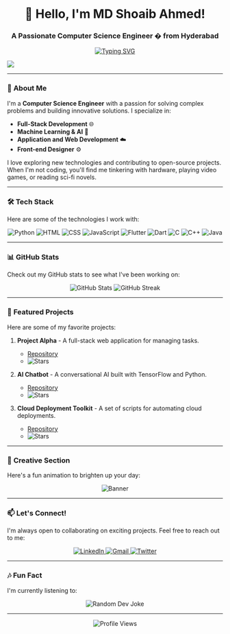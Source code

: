 <h1 align="center">👋 Hello, I'm MD Shoaib Ahmed!</h1>
<h3 align="center">A Passionate Computer Science Engineer � from Hyderabad</h3>

<p align="center">
  <a href="https://github.com/XSHOAIB">
    <img src="https://readme-typing-svg.demolab.com?font=Fira+Code&pause=1000&color=00FF00&width=435&lines=Welcome+to+my+GitHub+ki+Duniya!;Exploring+the+world+of+code+%F0%9F%9A%80;Let's+build+something+awesome+%F0%9F%92%BB" alt="Typing SVG" />
  </a>
</p>
<img src="https://qph.cf2.quoracdn.net/main-qimg-80ba77c342ac34a32b78ee46cf49b94a"/>

---

### 🚀 **About Me**
I'm a **Computer Science Engineer** with a passion for solving complex problems and building innovative solutions. I specialize in:
- **Full-Stack Development** 🌐
- **Machine Learning & AI** 🤖
- **Application and Web Development** ☁️
- **Front-end Designer** ⚙️

I love exploring new technologies and contributing to open-source projects. When I'm not coding, you'll find me tinkering with hardware, playing video games, or reading sci-fi novels.

---

### 🛠️ **Tech Stack**
Here are some of the technologies I work with:

<p align="center">
  <img src="https://img.shields.io/badge/Python-3776AB?style=for-the-badge&logo=python&logoColor=white" alt="Python" />
<img src="https://img.shields.io/badge/HTML-E34F26?style=for-the-badge&logo=html5&logoColor=white" alt="HTML" />
<img src="https://img.shields.io/badge/CSS-1572B6?style=for-the-badge&logo=css3&logoColor=white" alt="CSS" />
<img src="https://img.shields.io/badge/JavaScript-F7DF1E?style=for-the-badge&logo=javascript&logoColor=black" alt="JavaScript" />
<img src="https://img.shields.io/badge/Flutter-02569B?style=for-the-badge&logo=flutter&logoColor=white" alt="Flutter" />
<img src="https://img.shields.io/badge/Dart-0175C2?style=for-the-badge&logo=dart&logoColor=white" alt="Dart" />
<img src="https://img.shields.io/badge/C-A8B9CC?style=for-the-badge&logo=c&logoColor=white" alt="C" />
<img src="https://img.shields.io/badge/C++-00599C?style=for-the-badge&logo=c%2B%2B&logoColor=white" alt="C++" />
<img src="https://img.shields.io/badge/Java-007396?style=for-the-badge&logo=java&logoColor=white" alt="Java" />
</p>

---

### 📊 **GitHub Stats**
Check out my GitHub stats to see what I've been working on:

<p align="center">
  <img src="https://github-readme-stats.vercel.app/api?username=XSHOAIB&show_icons=true&theme=radical" alt="GitHub Stats" />
  <img src="https://github-readme-streak-stats.herokuapp.com/?user=XSHOAIB&theme=radical" alt="GitHub Streak" />
</p>

---

### 🌟 **Featured Projects**
Here are some of my favorite projects:

1. **Project Alpha** - A full-stack web application for managing tasks.
   - [Repository](https://github.com/[YourUsername]/project-alpha)
   - ![Stars](https://img.shields.io/github/stars/[YourUsername]/project-alpha?style=flat-square)

2. **AI Chatbot** - A conversational AI built with TensorFlow and Python.
   - [Repository](https://github.com/[YourUsername]/ai-chatbot)
   - ![Stars](https://img.shields.io/github/stars/[YourUsername]/ai-chatbot?style=flat-square)

3. **Cloud Deployment Toolkit** - A set of scripts for automating cloud deployments.
   - [Repository](https://github.com/[YourUsername]/cloud-toolkit)
   - ![Stars](https://img.shields.io/github/stars/[YourUsername]/cloud-toolkit?style=flat-square)

---

### 🎨 **Creative Section**
Here's a fun animation to brighten up your day:

<p align="center">
  <img src="https://raw.githubusercontent.com/sagar-viradiya/sagar-viradiya/master/resources/banner.png" alt="Banner" />
</p>

---

### 📫 **Let's Connect!**
I'm always open to collaborating on exciting projects. Feel free to reach out to me:

<p align="center">
  <a href="https://linkedin.com/in/[YourUsername]">
    <img src="https://img.shields.io/badge/LinkedIn-0077B5?style=for-the-badge&logo=linkedin&logoColor=white" alt="LinkedIn" />
  </a>
  <a href="mailto:hashtagshoaib@gmail.com">
    <img src="https://img.shields.io/badge/Gmail-D14836?style=for-the-badge&logo=gmail&logoColor=white" alt="Gmail" />
  </a>
  <a href="https://twitter.com/[YourUsername]">
    <img src="https://img.shields.io/badge/Twitter-1DA1F2?style=for-the-badge&logo=twitter&logoColor=white" alt="Twitter" />
  </a>
</p>

---

### 🎶 **Fun Fact**
I'm currently listening to:

<p align="center">
  <img src="https://readme-jokes.vercel.app/api" alt="Random Dev Joke" />
</p>

---

<p align="center">
  <img src="https://komarev.com/ghpvc/?username=XSHOAIB&color=blue&style=flat-square" alt="Profile Views" />
</p>
